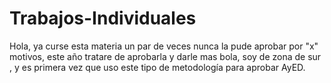 # Trabajos-Individuales
Hola, ya curse esta materia un par de veces nunca la pude aprobar por "x" motivos, este año tratare de aprobarla y darle mas bola, soy de zona de sur , y es primera vez que uso este tipo de metodología para aprobar AyED. 
